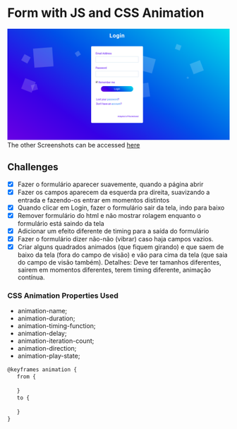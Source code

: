 # Form with JS and CSS Animation #

![Login](img/login.png)
The other Screenshots can be accessed [here](/img)

## Challenges ##

- [x] Fazer o formulário aparecer suavemente, quando a página abrir
- [x] Fazer os campos aparecem da esquerda pra direita, suavizando a entrada e fazendo-os entrar em momentos distintos
- [x] Quando clicar em Login, fazer o formulário sair da tela, indo para baixo
- [x] Remover formulário do html e não mostrar rolagem enquanto o formulário está saindo da tela
- [x] Adicionar um efeito diferente de timing para a saída do formulário
- [x] Fazer o formulário dizer não-não (vibrar) caso haja campos vazios.
- [x] Criar alguns quadrados animados (que fiquem girando) e que saem de baixo da tela (fora do campo de visão) e vão para cima da tela (que saia do campo de visão também). Detalhes: Deve ter tamanhos diferentes, sairem em momentos diferentes, terem timing diferente, animação contínua.

### CSS Animation Properties Used ###

 - animation-name;
 - animation-duration;
 - animation-timing-function;
 - animation-delay;
 - animation-iteration-count;
 - animation-direction;
 - animation-play-state;

```
@keyframes animation {
   from {
      
   }
   to { 
     
   }
}
```
